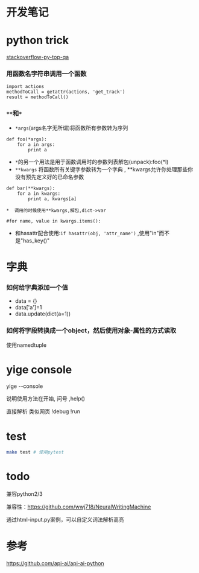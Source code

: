 # 开发笔记

# python trick
[stackoverflow-py-top-qa](https://github.com/wklken/stackoverflow-py-top-qa/blob/master/contents/qa-func.md)

### 用函数名字符串调用一个函数
```
import actions
methodToCall = getattr(actions, 'get_track')
result = methodToCall()
```

### `**`和`*`
*  `*args`(args名字无所谓)将函数所有参数转为序列

```
def foo(*args):
    for a in args:
        print a
```

*  `*`的另一个用法是用于函数调用时的参数列表解包(unpack):foo(*l)
*  `**kwargs` 将函数所有关键字参数转为一个字典 , **kwargs允许你处理那些你没有预先定义好的已命名参数

```
def bar(**kwargs):
    for a in kwargs:
        print a, kwargs[a]

*  调用的时候使用**kwargs,解包,dict->var

#for name, value in kwargs.items():
```

*  和hasattr配合使用:`if hasattr(obj, 'attr_name')` ,使用"in"而不是"has_key()"

# 字典
### 如何给字典添加一个值
*  data = {}
*  data['a']=1
*  data.update(dict(a=1))

### 如何将字段转换成一个object，然后使用对象-属性的方式读取
使用namedtuple

# yige console
yige --console

说明使用方法在开始, 问号 ,help()

直接解析 类似网页
!debug
!run


# test
```bash
make test # 使用pytest 
```


# todo
兼容python2/3

兼容性：https://github.com/wwj718/NeuralWritingMachine

通过html-input.py案例，可以自定义词法解析高亮



# 参考
https://github.com/api-ai/api-ai-python



